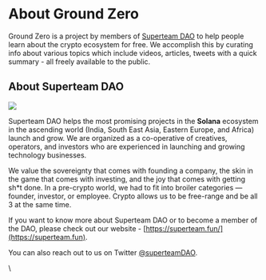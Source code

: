 # About Ground Zero

Ground Zero is a project by members of [Superteam DAO](https://superteam.fun) to help people learn about the crypto ecosystem for free. We accomplish this by curating info about various topics which include videos, articles, tweets with a quick summary - all freely available to the public.

## About Superteam DAO

![](<.gitbook/assets/61a87356101a9ef9bcf3d3a5\_superteam (1).png>)

Superteam DAO helps the most promising projects in the **Solana** ecosystem in the ascending world (India, South East Asia, Eastern Europe, and Africa) launch and grow. We are organized as a co-operative of creatives, operators, and investors who are experienced in launching and growing technology businesses.

We value the sovereignty that comes with founding a company, the skin in the game that comes with investing, and the joy that comes with getting sh\*t done. In a pre-crypto world, we had to fit into broiler categories — founder, investor, or employee. Crypto allows us to be free-range and be all 3 at the same time.

If you want to know more about Superteam DAO or to become a member of the DAO, please check out our website - [https://superteam.fun/](https://superteam.fun).

You can also reach out to us on Twitter [@superteamDAO](https://twitter.com/SuperteamDAO).

\

